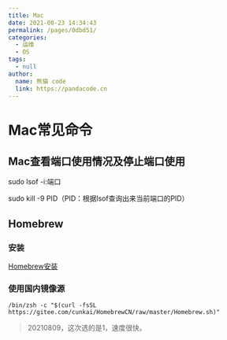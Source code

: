 ```yaml
---
title: Mac
date: 2021-08-23 14:34:43
permalink: /pages/0dbd51/
categories: 
  - 运维
  - OS
tags: 
  - null
author: 
  name: 熊猫 code
  link: https://pandacode.cn
---
```

# Mac常见命令

## **Mac查看端口使用情况及停止端口使用**

sudo lsof -i:端口 

sudo kill -9 PID（PID：根据lsof查询出来当前端口的PID）

## Homebrew

### 安装

[Homebrew安装](https://brew.sh/index_zh-cn.html)

### 使用国内镜像源

`/bin/zsh -c "$(curl -fsSL https://gitee.com/cunkai/HomebrewCN/raw/master/Homebrew.sh)"`

> 20210809，这次选的是1，速度很快。